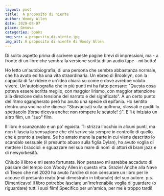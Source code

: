 ```yaml
---
layout: post
title:  A proposito di niente
author: Woody Allen
date: 2020-08-07
place: Genova
categories: books
img_src: a-proposito-di-niente.jpg
img_alt: A proposito di niente di Woody Allen
---
```

Di solito aspetto prima di scrivere queste pagine brevi di impressioni, ma - a fronte di un libro che sembra la versione scritta di un audio tape - mi butto! 

Ho letto un'autobiografia, di una persona che sembra abbastanza normale, che ha avuto ed ha una vita straordinaria. Un ebreo di Brooklyn, con la capacità di far ridere e un'idea chiara su come e dove avrebbe voluto vivere. Un'autobiografia che in più punti mi ha fatto pensare: "Questa cosa poteva essere scritta meglio, con maggior lirismo, con maggior attenzione alla direzione della tensione del narrato e del significato". A un certo punto del ritmo sgangherato però ho avuto una specie di epifania. Ho sentito dentro una vocina che diceva: "Stravaccati sulla poltrona, rilassati e goditi lo spettacolo (forse diceva anche: non rompere le scatole! :)". E lì è iniziato un altro film, un "suo" film. 

Il libro è scanzonato e un po' egoista. Ti strizza l'occhio in alcuni punti, ma non ti lascia la sensazione che chi scrive sia sempre in controllo di quello che è pronto a svelare. Se ho amato meno la parte in cui viene descritto lo scandalo sessuale (il presunto abuso sulla figlia Dylan), ho avuto voglia di mettere i braccioli e sguazzare nel suo mare di nomi di attori di brani jazz e di newyorkesità. 

Chiudo il libro e mi sento fortunata. Non pensavo mi sarebbe accaduto di passare del tempo con Woody Allen in questa vita. Grazie! Anche alla Nave di Teseo che nel 2020 ha avuto l'ardire di non censurare un libro per le accuse di presunto reato (mai dimostrato in tribunale) del suo autore. 
p.s. Dimenticavo! Il libro potrebbe lasciare un'irrefrenabile voglia di guardare (o riguardare) tutti i suoi film! Specifico per un'amica, per me è troppo tardi!